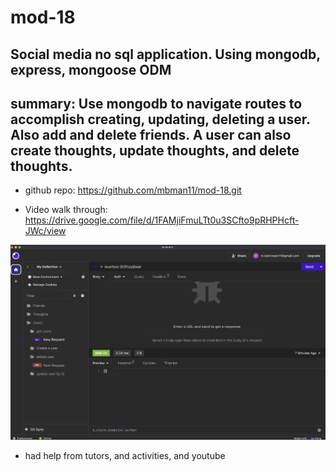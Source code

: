 # mod-18
## Social media no sql application. Using mongodb, express, mongoose ODM

## summary: Use mongodb to navigate routes to accomplish creating, updating, deleting a user. Also add and delete friends. A user can also create thoughts, update thoughts, and delete thoughts.

* github repo: https://github.com/mbman11/mod-18.git

* Video walk through: https://drive.google.com/file/d/1FAMjiFmuLTt0u3SCfto9pRHPHcft-JWc/view

![Alt text](<Screen Shot 2023-10-31 at 3.42.01 PM.png>)

* had help from tutors, and activities, and youtube
